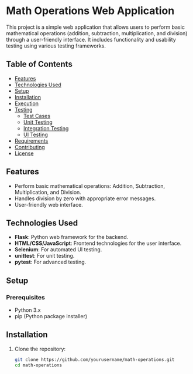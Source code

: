 # Math Operations Web Application

This project is a simple web application that allows users to perform basic mathematical operations (addition, subtraction, multiplication, and division) through a user-friendly interface. It includes functionality and usability testing using various testing frameworks.

## Table of Contents
- [Features](#features)
- [Technologies Used](#technologies-used)
- [Setup](#setup)
- [Installation](#installation)
- [Execution](#execution)
- [Testing](#testing)
  - [Test Cases](#test-cases)
  - [Unit Testing](#unit-testing)
  - [Integration Testing](#integration-testing)
  - [UI Testing](#ui-testing)
- [Requirements](#requirements)
- [Contributing](#contributing)
- [License](#license)

## Features
- Perform basic mathematical operations: Addition, Subtraction, Multiplication, and Division.
- Handles division by zero with appropriate error messages.
- User-friendly web interface.

## Technologies Used
- **Flask**: Python web framework for the backend.
- **HTML/CSS/JavaScript**: Frontend technologies for the user interface.
- **Selenium**: For automated UI testing.
- **unittest**: For unit testing.
- **pytest**: For advanced testing.

## Setup
### Prerequisites
- Python 3.x
- pip (Python package installer)

## Installation
1. Clone the repository:
   ```bash
   git clone https://github.com/yourusername/math-operations.git
   cd math-operations
